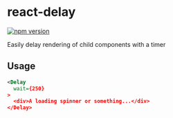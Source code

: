 # react-delay

[![npm version](https://badge.fury.io/js/react-delay.svg)](https://www.npmjs.com/package/react-delay)

Easily delay rendering of child components with a timer

## Usage

```xml
<Delay
  wait={250}
>
  <div>A loading spinner or something...</div>
</Delay>
```
